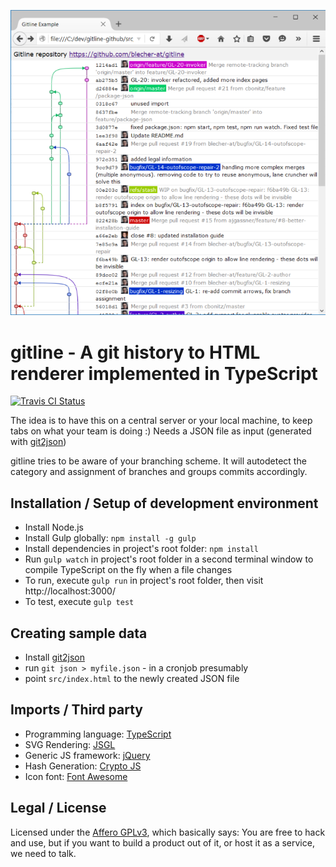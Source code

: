![gitline sample](https://github.com/blecher-at/gitline/blob/master/doc/gitline.png)

gitline - A git history to HTML renderer implemented in TypeScript
===========
[![Travis CI Status](https://travis-ci.org/blecher-at/gitline.svg?branch=master)](https://travis-ci.org/blecher-at/gitline/builds/)

The idea is to have this on a central server or your local machine, to keep tabs on what your team is doing :)
Needs a JSON file as input (generated with [git2json](https://github.com/blecher-at/git2json))

gitline tries to be aware of your branching scheme. It will autodetect the category and assignment of branches and groups commits accordingly.

Installation / Setup of development environment
-----
- Install Node.js
- Install Gulp globally: `npm install -g gulp`
- Install dependencies in project's root folder: `npm install`
- Run `gulp watch` in project's root folder in a second terminal window to compile TypeScript on the fly when a file changes
- To run, execute `gulp run` in project's root folder, then visit http://localhost:3000/
- To test, execute `gulp test`

Creating sample data
-----
- Install [git2json](https://github.com/blecher-at/git2json)
- run `git json > myfile.json` - in a cronjob presumably
- point `src/index.html` to the newly created JSON file

Imports / Third party
-----
- Programming language: [TypeScript](http://www.typescriptlang.org/)
- SVG Rendering: [JSGL](http://www.jsgl.org/)  
- Generic JS framework: [jQuery](https://jquery.org/)
- Hash Generation: [Crypto JS](https://github.com/brix/crypto-js)
- Icon font: [Font Awesome](https://fortawesome.github.io/Font-Awesome/)

Legal / License
-----
Licensed under the [Affero GPLv3](LICENSE), which basically says: You are free to hack and use,
but if you want to build a product out of it, or host it as a service, we need to talk.
